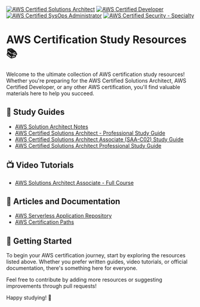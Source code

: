 [![AWS Certified Solutions Architect](https://img.shields.io/badge/AWS-Certified%20Solutions%20Architect-yellow?logo=amazon-aws&style=flat-square)](https://aws.amazon.com/certification/)
[![AWS Certified Developer](https://img.shields.io/badge/AWS-Certified%20Developer-orange?logo=amazon-aws&style=flat-square)](https://aws.amazon.com/certification/)
[![AWS Certified SysOps Administrator](https://img.shields.io/badge/AWS-Certified%20SysOps%20Administrator-blue?logo=amazon-aws&style=flat-square)](https://aws.amazon.com/certification/)
[![AWS Certified Security - Specialty](https://img.shields.io/badge/AWS-Certified%20Security%20Specialty-green?logo=amazon-aws&style=flat-square)](https://aws.amazon.com/certification/)

# AWS Certification Study Resources 📚

Welcome to the ultimate collection of AWS certification study resources! Whether you're preparing for the AWS Certified Solutions Architect, AWS Certified Developer, or any other AWS certification, you'll find valuable materials here to help you succeed.

## 📘 Study Guides

- [AWS Solution Architect Notes](https://github.com/vaquarkhan/Aws-Solution-Architect-Notes/)
- [AWS Certified Solutions Architect - Professional Study Guide](https://github.com/acantril/aws-sa-pro)
- [AWS Certified Solutions Architect Associate (SAA-C02) Study Guide](https://github.com/keenanromain/AWS-SAA-C02-Study-Guide)
- [AWS Certified Solutions Architect Professional Study Guide](https://github.com/aandr26/AWS-SAP-C01-Study-Guide)

## 📺 Video Tutorials

- [AWS Solutions Architect Associate - Full Course](https://www.youtube.com/watch?v=5gnoVjpfWxU)

## 📄 Articles and Documentation

- [AWS Serverless Application Repository](https://noise.getoto.net/tag/aws-serverless-application-repository/)
- [AWS Certification Paths](https://d1.awsstatic.com/training-and-certification/docs/AWS_certification_paths.pdf)


## 🚀 Getting Started

To begin your AWS certification journey, start by exploring the resources listed above. Whether you prefer written guides, video tutorials, or official documentation, there's something here for everyone.

Feel free to contribute by adding more resources or suggesting improvements through pull requests!

Happy studying! 🎉
